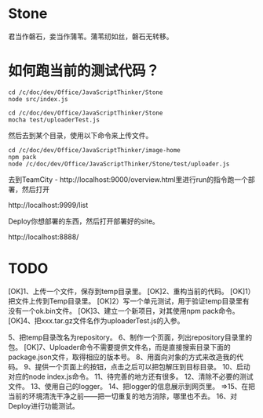 Stone
=====
君当作磐石，妾当作蒲苇。蒲苇纫如丝，磐石无转移。

如何跑当前的测试代码？
=====================

```
cd /c/doc/dev/Office/JavaScriptThinker/Stone
node src/index.js

cd /c/doc/dev/Office/JavaScriptThinker/Stone
mocha test/uploaderTest.js
```

然后去到某个目录，使用以下命令来上传文件。

```
cd /c/doc/dev/Office/JavaScriptThinker/image-home
npm pack
node /c/doc/dev/Office/JavaScriptThinker/Stone/test/uploader.js
```

去到TeamCity - http://localhost:9000/overview.html里进行run的指令跑一个部署，然后打开

http://localhost:9999/list

Deploy你想部署的东西，然后打开部署好的site。

http://localhost:8888/


TODO
====

[OK]1、上传一个文件，保存到temp目录里。
[OK]2、重构当前的代码。
[OK]1）把文件上传到Temp目录里。
[OK]2）写一个单元测试，用于验证temp目录里有没有一个ok.bin文件。
[OK]3、建立一个新项目，对其使用npm pack命令。
[OK]4、把xxx.tar.gz文件名作为uploaderTest.js的入参。

5、把temp目录改名为repository。
6、制作一个页面，列出repository目录里的包。
[OK]7、Uploader命令不需要提供文件名，而是直接搜索目录下面的package.json文件，取得相应的版本号。
8、用面向对象的方式来改造我的代码。
9、提供一个页面上的按钮，点击之后可以把包解压到目标目录。
10、启动对应的node index.js命令。
11、待完善的地方还有很多。
12、清除不必要的测试文件。
13、使用自己的logger。
14、把logger的信息展示到网页里。
=>15、在把当前的环境清洗干净之前——把一切重复的地方消除，哪里也不去。
16、对Deploy进行功能测试。






